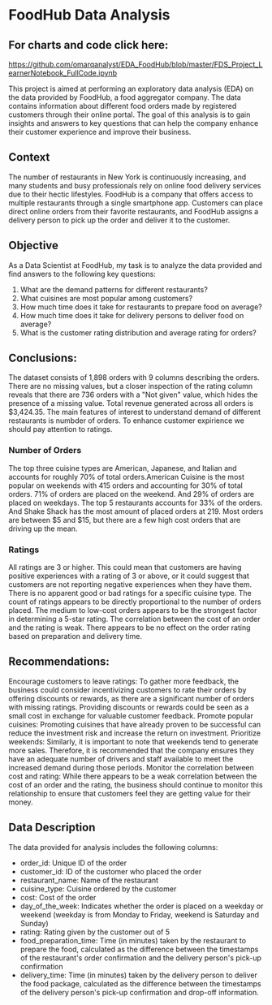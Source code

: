 # FoodHub Data Analysis
## For charts and code click here: 
https://github.com/omarqanalyst/EDA_FoodHub/blob/master/FDS_Project_LearnerNotebook_FullCode.ipynb

This project is aimed at performing an exploratory data analysis (EDA) on the data provided by FoodHub, a food aggregator company. The data contains information about different food orders made by registered customers through their online portal. The goal of this analysis is to gain insights and answers to key questions that can help the company enhance their customer experience and improve their business.

## Context

The number of restaurants in New York is continuously increasing, and many students and busy professionals rely on online food delivery services due to their hectic lifestyles. FoodHub is a company that offers access to multiple restaurants through a single smartphone app. Customers can place direct online orders from their favorite restaurants, and FoodHub assigns a delivery person to pick up the order and deliver it to the customer.

## Objective

As a Data Scientist at FoodHub, my task is to analyze the data provided and find answers to the following key questions:

1. What are the demand patterns for different restaurants?
2. What cuisines are most popular among customers?
3. How much time does it take for restaurants to prepare food on average?
4. How much time does it take for delivery persons to deliver food on average?
5. What is the customer rating distribution and average rating for orders?

## Conclusions:

The dataset consists of 1,898 orders with 9 columns describing the orders. There are no missing values, but a closer inspection of the rating column reveals that there are 736 orders with a "Not given" value, which hides the presence of a missing value. Total revenue generated across all orders is $3,424.35. The main features of interest to understand demand of different restaurants is numbder of orders. To enhance customer expirience we should pay attention to ratings.

### Number of Orders

The top three cuisine types are American, Japanese, and Italian and accounts for roughly 70% of total orders.American Cuisine is the most popular on weekends with 415 orders and accounting for 30% of total orders.
71% of orders are placed on the weekend. And 29% of orders are placed on weekdays.
The top 5 restaurants accounts for 33% of the orders. And Shake Shack has the most amount of placed orders at 219.
Most orders are between $5 and $15, but there are a few high cost orders that are driving up the mean.

### Ratings

All ratings are 3 or higher. This could mean that customers are having positive experiences with a rating of 3 or above, or it could suggest that customers are not reporting negative experiences when they have them.
There is no apparent good or bad ratings for a specific cuisine type.
The count of ratings appears to be directly proportional to the number of orders placed.
The medium to low-cost orders appears to be the strongest factor in determining a 5-star rating.
The correlation between the cost of an order and the rating is weak.
There appears to be no effect on the order rating based on preparation and delivery time.

## Recommendations:

Encourage customers to leave ratings: To gather more feedback, the business could consider incentivizing customers to rate their orders by offering discounts or rewards, as there are a significant number of orders with missing ratings. Providing discounts or rewards could be seen as a small cost in exchange for valuable customer feedback.
Promote popular cuisines: Promoting cuisines that have already proven to be successful can reduce the investment risk and increase the return on investment.
Prioritize weekends: Similarly, it is important to note that weekends tend to generate more sales. Therefore, it is recommended that the company ensures they have an adequate number of drivers and staff available to meet the increased demand during those periods.
Monitor the correlation between cost and rating: While there appears to be a weak correlation between the cost of an order and the rating, the business should continue to monitor this relationship to ensure that customers feel they are getting value for their money.

## Data Description

The data provided for analysis includes the following columns:

- order_id: Unique ID of the order
- customer_id: ID of the customer who placed the order
- restaurant_name: Name of the restaurant
- cuisine_type: Cuisine ordered by the customer
- cost: Cost of the order
- day_of_the_week: Indicates whether the order is placed on a weekday or weekend (weekday is from Monday to Friday, weekend is Saturday and Sunday)
- rating: Rating given by the customer out of 5
- food_preparation_time: Time (in minutes) taken by the restaurant to prepare the food, calculated as the difference between the timestamps of the restaurant's order confirmation and the delivery person's pick-up confirmation
- delivery_time: Time (in minutes) taken by the delivery person to deliver the food package, calculated as the difference between the timestamps of the delivery person's pick-up confirmation and drop-off information.

